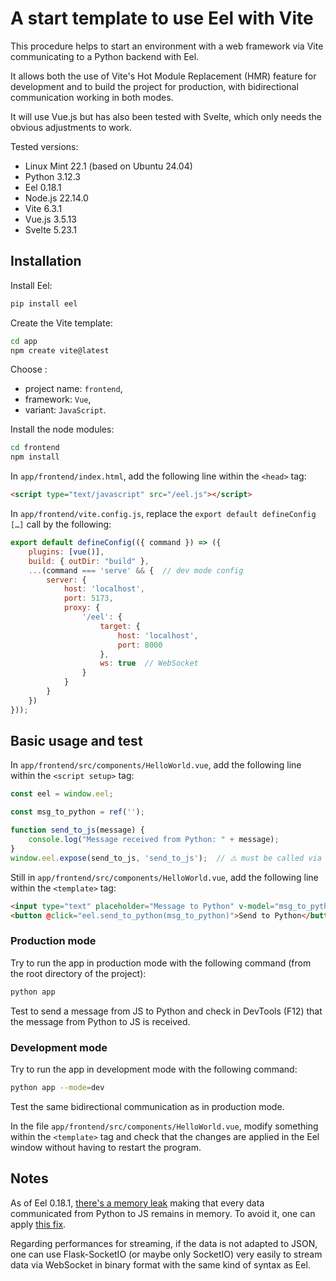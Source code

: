 # A start template to use Eel with Vite

This procedure helps to start an environment with a web framework via Vite communicating to a Python backend with Eel.

It allows both the use of Vite's Hot Module Replacement (HMR) feature for development and to build the project for production, with bidirectional communication working in both modes.

It will use Vue.js but has also been tested with Svelte, which only needs the obvious adjustments to work.

Tested versions:
- Linux Mint 22.1 (based on Ubuntu 24.04)
- Python 3.12.3
- Eel 0.18.1
- Node.js 22.14.0
- Vite 6.3.1
- Vue.js 3.5.13
- Svelte 5.23.1

## Installation

Install Eel:

```sh
pip install eel
```

Create the Vite template:

```sh
cd app
npm create vite@latest
```

Choose :
- project name: `frontend`,
- framework: `Vue`,
- variant: `JavaScript`.

Install the node modules:

```sh
cd frontend
npm install
```

In `app/frontend/index.html`, add the following line within the `<head>` tag:

```html
<script type="text/javascript" src="/eel.js"></script>
```

In `app/frontend/vite.config.js`, replace the `export default defineConfig […]` call by the following:

```js
export default defineConfig(({ command }) => ({
    plugins: [vue()],
    build: { outDir: "build" },
    ...(command === 'serve' && {  // dev mode config
        server: {
            host: 'localhost',
            port: 5173,
            proxy: {
                '/eel': {
                    target: {
                        host: 'localhost',
                        port: 8000
                    },
                    ws: true  // WebSocket
                }
            }
        }
    })
}));
```

## Basic usage and test

In `app/frontend/src/components/HelloWorld.vue`, add the following line within the `<script setup>` tag:

```js
const eel = window.eel;

const msg_to_python = ref('');

function send_to_js(message) {
    console.log("Message received from Python: " + message);
}
window.eel.expose(send_to_js, 'send_to_js');  // ⚠️ must be called via `window.` and must get the name repeated as a string because the production build changes the functions name
```

Still in `app/frontend/src/components/HelloWorld.vue`, add the following line within the `<template>` tag:

```html
<input type="text" placeholder="Message to Python" v-model="msg_to_python"/>
<button @click="eel.send_to_python(msg_to_python)">Send to Python</button>
```

### Production mode

Try to run the app in production mode with the following command (from the root directory of the project):

```sh
python app
```

Test to send a message from JS to Python and check in DevTools (F12) that the message from Python to JS is received.

### Development mode

Try to run the app in development mode with the following command:

```sh
python app --mode=dev
```

Test the same bidirectional communication as in production mode.

In the file `app/frontend/src/components/HelloWorld.vue`, modify something within the `<template>` tag and check that the changes are applied in the Eel window without having to restart the program.

## Notes

As of Eel 0.18.1, [there's a memory leak](https://github.com/python-eel/Eel/issues/757) making that every data communicated from Python to JS remains in memory. To avoid it, one can apply [this fix](https://github.com/python-eel/Eel/pull/760).

Regarding performances for streaming, if the data is not adapted to JSON, one can use Flask-SocketIO (or maybe only SocketIO) very easily to stream data via WebSocket in binary format with the same kind of syntax as Eel.
